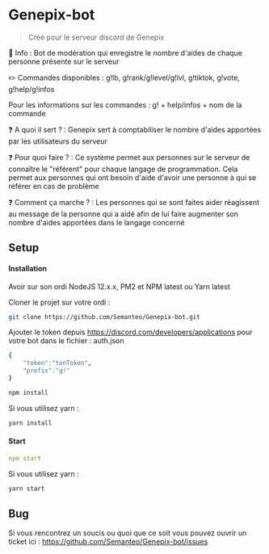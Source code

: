 # Genepix-bot
> Créé pour le serveur discord de Genepix

🙍️ Info : Bot de modération qui enregistre le nombre d'aides de chaque personne présente sur le serveur

✏️ Commandes disponibles : g!lb, g!rank/g!level/g!lvl, g!tiktok, g!vote, g!help/g!infos

Pour les informations sur les commandes : g! + help/infos + nom de la commande

❓ A quoi il sert ? :  Genepix sert à comptabiliser le nombre d'aides apportées par les utilisateurs du serveur

❓ Pour quoi faire ? : Ce système permet aux personnes sur le serveur de connaître le "référent" pour chaque langage de programmation. Cela permet aux personnes qui ont besoin d'aide d'avoir une personne à qui se référer en cas de problème

❓ Comment ça marche ? : Les personnes qui se sont faites aider réagissent au message de la personne qui a aidé afin de lui faire augmenter son nombre d'aides apportées dans le langage concerné

## Setup

#### Installation

Avoir sur son ordi NodeJS 12.x.x, PM2 et NPM latest ou Yarn latest

Cloner le projet sur votre ordi :
```bash
git clone https://github.com/Semanteo/Genepix-bot.git
```

Ajouter le token depuis https://discord.com/developers/applications pour votre bot dans le fichier : auth.json

```yaml
{
    "token":"tonToken",
    "prefix":"g!"
}
```

```bash
npm install
```

Si vous utilisez yarn :
```bash
yarn install
```

#### Start

```yaml
npm start
```

Si vous utilisez yarn :
```bash
yarn start
```

## Bug

Si vous rencontrez un soucis ou quoi que ce soit vous pouvez ouvrir un ticket ici : https://github.com/Semanteo/Genepix-bot/issues

